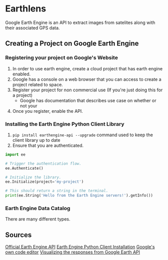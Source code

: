 # Earthlens

Google Earth Engine is an API to extract images from satelites along with their associated GPS data.

## Creating a Project on Google Earth Engine

### Registering your project on Google's Website

1. In order to use earth engine, create a cloud project that has earth engine enabled.
2. Google has a console on a web browser that you can access to create a project related to space.
3. Register your project for non commercial use (If you're just doing this for a project)
   - Google has documentation that describes use case on whether or not your
4. Once you register, enable the API.

### Installing the Earth Engine Python Client Library

1. `pip install earthengine-api --upgrade` command used to keep the client library up to date
2. Ensure that you are authenticated.

```python
import ee

# Trigger the authentication flow.
ee.Authenticate()

# Initialize the library.
ee.Initialize(project='my-project')

# This should return a string in the terminal.
print(ee.String('Hello from the Earth Engine servers!').getInfo())
```

### Earth Engine Data Catalog

There are many different types.

## Sources

[Official Earth Engine API](https://github.com/google/earthengine-api)
[Earth Engine Python Client Installation](https://developers.google.com/earth-engine/guides/python_install)
[Google's own code editor](https://code.earthengine.google.com/)
[Visualizing the responses from Google Earth API](https://github.com/gee-community/geemap)
